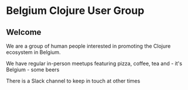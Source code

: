 # Belgium Clojure User Group

## Welcome

We are a group of human people interested in promoting the Clojure ecosystem in Belgium.

We have regular in-person meetups featuring pizza, coffee, tea and - it's Belgium - some beers

There is a Slack channel to keep in touch at other times


